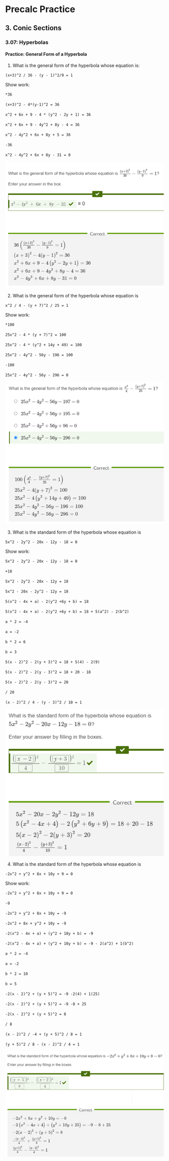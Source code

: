 # Precalc Practice

## 3. Conic Sections

### 3.07: Hyperbolas

#### Practice: General Form of a Hyperbola

1. What is the general form of the hyperbola whose equation is:

```
(x+3)^2 / 36 - (y - 1)^2/9 = 1
```

Show work:

```
*36

(x+3)^2 - 4*(y-1)^2 = 36

x^2 + 6x + 9 - 4 * (y^2 - 2y + 1) = 36

x^2 + 6x + 9 - 4y^2 + 8y - 4 = 36

x^2 - 4y^2 + 6x + 8y + 5 = 36

-36

x^2 - 4y^2 + 6x + 8y - 31 = 0
```

![image_1](3%20-%20Conic%20Sections/3-07%20-%20Hyperbolas/image_1.png)

2. What is the general form of the hyperbola whose equation is

```
x^2 / 4 - (y + 7)^2 / 25 = 1
```

Show work:

```
*100

25x^2 - 4 * (y + 7)^2 = 100

25x^2 - 4 * (y^2 + 14y + 49) = 100

25x^2 - 4y^2 - 56y - 196 = 100

-100

25x^2 - 4y^2 - 56y - 296 = 0
```

![image_2](3%20-%20Conic%20Sections/3-07%20-%20Hyperbolas/image_2.png)

3. What is the standard form of the hyperbola whose equation is

```
5x^2 - 2y^2 - 20x - 12y - 18 = 0
```

Show work:

```
5x^2 - 2y^2 - 20x - 12y - 18 = 0

+18

5x^2 - 2y^2 - 20x - 12y = 18

5x^2 - 20x - 2y^2 - 12y = 18

5(x^2 - 4x + a) - 2(y^2 +6y + b) = 18

5(x^2 - 4x + a) - 2(y^2 +6y + b) = 18 + 5(a^2) - 2(b^2)

a * 2 = -4

a = -2

b * 2 = 6

b = 3

5(x - 2)^2 - 2(y + 3)^2 = 18 + 5(4) - 2(9)

5(x - 2)^2 - 2(y - 3)^2 = 18 + 20 - 18

5(x - 2)^2 - 2(y - 3)^2 = 20

/ 20

(x - 2)^2 / 4 - (y - 3)^2 / 10 = 1

```

![image_3](3%20-%20Conic%20Sections/3-07%20-%20Hyperbolas/image_3.png)

4. What is the standard form of the hyperbola whose equation is

```
-2x^2 + y^2 + 8x + 10y + 9 = 0
```

Show work:

```
-2x^2 + y^2 + 8x + 10y + 9 = 0

-9

-2x^2 + y^2 + 8x + 10y = -9

-2x^2 + 8x + y^2 + 10y = -9

-2(x^2 - 4x + a) + (y^2 + 10y + b) = -9

-2(x^2 - 4x + a) + (y^2 + 10y + b) = -9 - 2(a^2) + 1(b^2)

a * 2 = -4

a = -2

b * 2 = 10

b = 5

-2(x - 2)^2 + (y + 5)^2 = -9 -2(4) + 1(25)

-2(x - 2)^2 + (y + 5)^2 = -9 -8 + 25

-2(x - 2)^2 + (y + 5)^2 = 8

/ 8

(x - 2)^2 / -4 + (y + 5)^2 / 8 = 1

(y + 5)^2 / 8 - (x - 2)^2 / 4 = 1
```

![image_4](3%20-%20Conic%20Sections/3-07%20-%20Hyperbolas/image_4.png)
